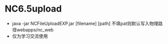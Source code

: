 # NC6.5upload
- java -jar NCFileUploadEXP.jar [filename] [path]
不填pat则默认写入物理路径webapps/nc_web
- 仅为学习交流使用

